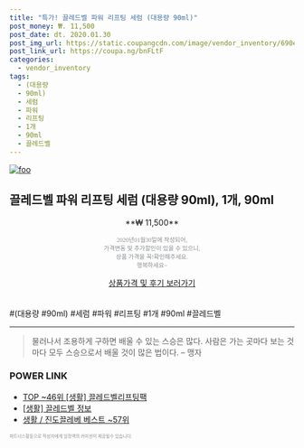 ```yaml
--- 
title: "특가! 끌레드벨 파워 리프팅 세럼 (대용량 90ml)" 
post_money: ₩. 11,500 
post_date: dt. 2020.01.30 
post_img_url: https://static.coupangcdn.com/image/vendor_inventory/690e/7e3d3608f6175dd997810604e5e999d5ccbf868ce0afd4bd6d49d8833b63.jpg 
post_link_url: https://coupa.ng/bnFLtF 
categories: 
  - vendor_inventory 
tags: 
  - (대용량 
  - 90ml) 
  - 세럼 
  - 파워 
  - 리프팅 
  - 1개 
  - 90ml 
  - 끌레드벨 
--- 
```

[![foo](https://static.coupangcdn.com/image/vendor_inventory/690e/7e3d3608f6175dd997810604e5e999d5ccbf868ce0afd4bd6d49d8833b63.jpg)](https://coupa.ng/bnFLtF) 

## 끌레드벨 파워 리프팅 세럼 (대용량 90ml), 1개, 90ml 
<p style="text-align: center;">**₩ 11,500**</p> 
<p style="text-align: center;"><span style="color: #898c8f; font-family: Georgia,Times,serif; font-size: 0.75em;">2020년01월30일에 작성되어, <br>가격변동 및 추가할인이 있을 수 있으니,<br> 상품 가격을 꼭!확인해주세요.<br>행복하세요~</span> 
</p>	 
<div markdown="0" style="text-align: center;"><a href="https://coupa.ng/bnFLtF" class="btn btn--success">상품가격 및 후기 보러가기</a></div> 
<br><br> 
  #(대용량 #90ml) #세럼 #파워 #리프팅 #1개 #90ml #끌레드벨 
<hr> 

> 물러나서 조용하게 구하면 배울 수 있는 스승은 많다. 사람은 가는 곳마다 보는 것마다 모두 스승으로서 배울 것이 많은 법이다.  – 맹자 


### POWER LINK

* <a href="https://blog.naver.com/an0733/221789835031" target="_blank"> TOP ~46위 [생활] 끌레드벨리프팅팩</a>
* <a href="https://blog.naver.com/sakai111/221762568680" target="_blank"> [생활] 끌레드벨 정보 </a>
* <a href="https://blog.naver.com/santokki14/221779306502" target="_blank">생활 / 진도끌레베 베스트 ~57위</a>

<span style="color: #898c8f; font-family: Georgia,Times,serif; font-size: 0.55em;">파트너스활동으로 작성자에게 일정액의 커미션이 제공될수 있습니다.</span> 
